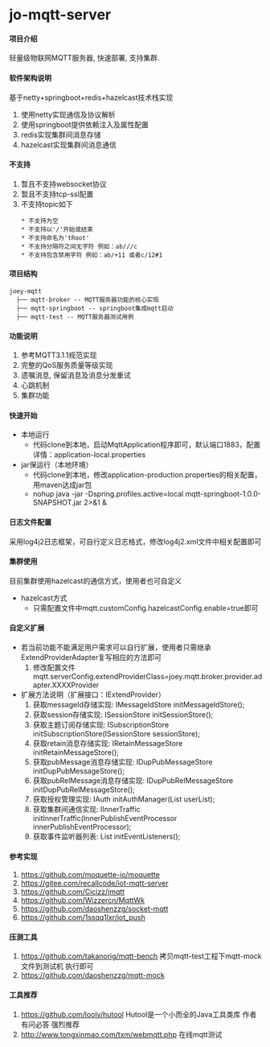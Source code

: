 # jo-mqtt-server

#### 项目介绍
轻量级物联网MQTT服务器, 快速部署, 支持集群.

#### 软件架构说明
基于netty+springboot+redis+hazelcast技术栈实现
1. 使用netty实现通信及协议解析
2. 使用springboot提供依赖注入及属性配置
3. redis实现集群间消息存储
4. hazelcast实现集群间消息通信

#### 不支持
1. 暂且不支持websocket协议
2. 暂且不支持tcp-ssl配置
3. 不支持topic如下
    ```
    * 不支持为空
    * 不支持以'/'开始或结束
    * 不支持命名为'tRoot'
    * 不支持分隔符之间无字符 例如：ab///c
    * 不支持包含禁用字符 例如：ab/+11 或者c/12#1
    ```
#### 项目结构
```
joey-mqtt
  ├── mqtt-broker -- MQTT服务器功能的核心实现
  ├── mqtt-springboot -- springboot集成mqtt启动
  ├── mqtt-test -- MQTT服务器测试用例
```

#### 功能说明
1. 参考MQTT3.1.1规范实现
2. 完整的QoS服务质量等级实现
3. 遗嘱消息, 保留消息及消息分发重试
4. 心跳机制
5. 集群功能

#### 快速开始
- 本地运行
  - 代码clone到本地，启动MqttApplication程序即可，默认端口1883，配置详情：application-local.properties
- jar保运行（本地环境）
  - 代码clone到本地，修改application-production.properties的相关配置，用maven达成jar包
  - nohup java -jar -Dspring.profiles.active=local mqtt-springboot-1.0.0-SNAPSHOT.jar 2>&1 &

#### 日志文件配置
采用log4j2日志框架，可自行定义日志格式，修改log4j2.xml文件中相关配置即可

#### 集群使用
目前集群使用hazelcast的通信方式，使用者也可自定义
- hazelcast方式
  - 只需配置文件中mqtt.customConfig.hazelcastConfig.enable=true即可

#### 自定义扩展
- 若当前功能不能满足用户需求可以自行扩展，使用者只需继承ExtendProviderAdapter复写相应的方法即可
  1. 修改配置文件mqtt.serverConfig.extendProviderClass=joey.mqtt.broker.provider.adapter.XXXXProvider
- 扩展方法说明（扩展接口：IExtendProvider）
  1. 获取messageId存储实现: IMessageIdStore initMessageIdStore();
  2. 获取session存储实现: ISessionStore initSessionStore();
  3. 获取主题订阅存储实现: ISubscriptionStore initSubscriptionStore(ISessionStore sessionStore);
  4. 获取retain消息存储实现: IRetainMessageStore initRetainMessageStore();
  5. 获取pubMessage消息存储实现: IDupPubMessageStore initDupPubMessageStore();
  6. 获取pubRelMessage消息存储实现: IDupPubRelMessageStore initDupPubRelMessageStore();
  7. 获取授权管理实现: IAuth initAuthManager(List<AuthUser> userList);
  8. 获取集群间通信实现: IInnerTraffic initInnerTraffic(InnerPublishEventProcessor innerPublishEventProcessor);
  9. 获取事件监听器列表: List<IEventListener> initEventListeners();
  
#### 参考实现
1. https://github.com/moquette-io/moquette
2. https://gitee.com/recallcode/iot-mqtt-server
3. https://github.com/Cicizz/jmqtt
4. https://github.com/Wizzercn/MqttWk
5. https://github.com/daoshenzzg/socket-mqtt
6. https://github.com/1ssqq1lxr/iot_push

#### 压测工具
1. https://github.com/takanorig/mqtt-bench 拷贝mqtt-test工程下mqtt-mock文件到测试机 执行即可
2. https://github.com/daoshenzzg/mqtt-mock

#### 工具推荐
1. https://github.com/looly/hutool Hutool是一个小而全的Java工具类库 作者有问必答 强烈推荐
2. http://www.tongxinmao.com/txm/webmqtt.php 在线mqtt测试
